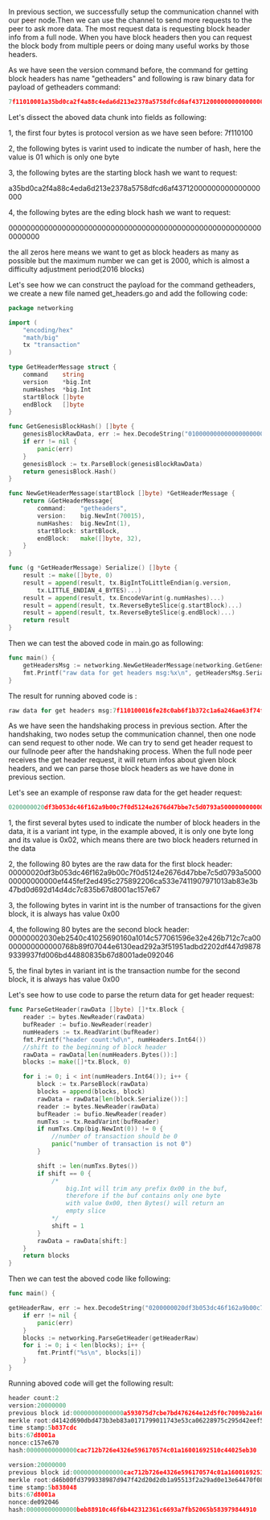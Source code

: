 In previous section, we successfully setup the communication channel with our peer node.Then we can use the channel to send more requests to
the peer to ask more data. The most request data is requesting block header info from a full node. When you have block headers then you can
request the block body from multiple peers or doing many useful works by those headers.

As we have seen the version command before, the command for getting block headers has name "getheaders" and following is raw binary data for
payload of getheaders command:
```go
7f11010001a35bd0ca2f4a88c4eda6d213e2378a5758dfcd6af437120000000000000000000000000000000000000000000000000000000000000000000000000000000000
```
Let's dissect the aboved data chunk into fields as following:

1, the first four bytes is protocol version as we have seen before: 7f110100

2, the following bytes is varint used to indicate the number of hash, here the value is 01 which is only one byte

3, the following bytes are the starting block hash we want to request:

a35bd0ca2f4a88c4eda6d213e2378a5758dfcd6af43712000000000000000000

4, the following bytes are the eding block hash we want to request:

0000000000000000000000000000000000000000000000000000000000000000

the all zeros here means we want to get as block headers as many as possible but the maximum number we can get is 2000, which is almost
a difficulty adjustment period(2016 blocks)

Let's see how we can construct the payload for the command getheaders, we create a new file named get_headers.go and add the following code:
```go
package networking

import (
	"encoding/hex"
	"math/big"
	tx "transaction"
)

type GetHeaderMessage struct {
	command    string
	version    *big.Int
	numHashes  *big.Int
	startBlock []byte
	endBlock   []byte
}

func GetGenesisBlockHash() []byte {
	genesisBlockRawData, err := hex.DecodeString("0100000000000000000000000000000000000000000000000000000000000000000000003ba3edfd7a7b12b27ac72c3e67768f617fc81bc3888a51323a9fb8aa4b1e5e4a29ab5f49ffff001d1dac2b7c")
	if err != nil {
		panic(err)
	}
	genesisBlock := tx.ParseBlock(genesisBlockRawData)
	return genesisBlock.Hash()
}

func NewGetHeaderMessage(startBlock []byte) *GetHeaderMessage {
	return &GetHeaderMessage{
		command:    "getheaders",
		version:    big.NewInt(70015),
		numHashes:  big.NewInt(1),
		startBlock: startBlock,
		endBlock:   make([]byte, 32),
	}
}

func (g *GetHeaderMessage) Serialize() []byte {
	result := make([]byte, 0)
	result = append(result, tx.BigIntToLittleEndian(g.version,
		tx.LITTLE_ENDIAN_4_BYTES)...)
	result = append(result, tx.EncodeVarint(g.numHashes)...)
	result = append(result, tx.ReverseByteSlice(g.startBlock)...)
	result = append(result, tx.ReverseByteSlice(g.endBlock)...)
	return result
}

```
Then we can test the aboved code in main.go as following:
```go
func main() {
	getHeadersMsg := networking.NewGetHeaderMessage(networking.GetGenesisBlockHash())
	fmt.Printf("raw data for get headers msg:%x\n", getHeadersMsg.Serialize())
}
```
The result for running aboved code is :
```go
raw data for get headers msg:7f110100016fe28c0ab6f1b372c1a6a246ae63f74f931e8365e15a089c68d61900000000000000000000000000000000000000000000000000000000000000000000000000
```
As we have seen the handshaking process in previous section. After the handshaking, two nodes setup the communication channel, then one node
can send request to other node. We can try to send get header request to our fullnode peer after the handshaking process. When the full node
peer receives the get header request, it will return infos about given block headers, and we can parse those block headers as we have done
in previous section.

Let's see an example of response raw data for the get header request:
```go
0200000020df3b053dc46f162a9b00c7f0d5124e2676d47bbe7c5d0793a500000000000000ef445fef2ed495c275892206ca533e7411907971013ab83e3b47bd0d692d14d4dc7c835b67d8001ac157e670000000002030eb2540c41025690160a1014c577061596e32e426b712c7ca00000000000000768b89f07044e6130ead292a3f51951adbd2202df447d98789339937fd006bd44880835b67d8001ade09204600
```

1, the first several bytes used to indicate the number of block headers in the data, it is a variant int type, in the example aboved,
it is only one byte long and its value is 0x02, which means there are two block headers returned in the data

2, the following 80 bytes are the raw data for the first block header:
00000020df3b053dc46f162a9b00c7f0d5124e2676d47bbe7c5d0793a500000000000000ef445fef2ed495c275892206ca533e7411907971013ab83e3b47bd0d692d14d4dc7c835b67d8001ac157e67

3, the following bytes in varint int is the number of transactions for the given block, it is always has value 0x00

4, the following 80 bytes are the second block header:
00000002030eb2540c41025690160a1014c577061596e32e426b712c7ca00000000000000768b89f07044e6130ead292a3f51951adbd2202df447d98789339937fd006bd44880835b67d8001ade092046

5, the final bytes in variant int is the transaction numbe for the second block, it is always has value 0x00

Let's see how to use code to parse the return data for get header request:
```go
func ParseGetHeader(rawData []byte) []*tx.Block {
	reader := bytes.NewReader(rawData)
	bufReader := bufio.NewReader(reader)
	numHeaders := tx.ReadVarint(bufReader)
	fmt.Printf("header count:%d\n", numHeaders.Int64())
	//shift to the beginning of block header
	rawData = rawData[len(numHeaders.Bytes()):]
	blocks := make([]*tx.Block, 0)

	for i := 0; i < int(numHeaders.Int64()); i++ {
		block := tx.ParseBlock(rawData)
		blocks = append(blocks, block)
		rawData = rawData[len(block.Serialize()):]
		reader := bytes.NewReader(rawData)
		bufReader := bufio.NewReader(reader)
		numTxs := tx.ReadVarint(bufReader)
		if numTxs.Cmp(big.NewInt(0)) != 0 {
			//number of transaction should be 0
			panic("number of transaction is not 0")
		}

		shift := len(numTxs.Bytes())
		if shift == 0 {
			/*
				big.Int will trim any prefix 0x00 in the buf,
				therefore if the buf contains only one byte
				with value 0x00, then Bytes() will return an
				empty slice
			*/
			shift = 1
		}
		rawData = rawData[shift:]
	}
	return blocks
}
```
Then we can test the aboved code like following:
```go
func main() {

getHeaderRaw, err := hex.DecodeString("0200000020df3b053dc46f162a9b00c7f0d5124e2676d47bbe7c5d0793a500000000000000ef445fef2ed495c275892206ca533e7411907971013ab83e3b47bd0d692d14d4dc7c835b67d8001ac157e670000000002030eb2540c41025690160a1014c577061596e32e426b712c7ca00000000000000768b89f07044e6130ead292a3f51951adbd2202df447d98789339937fd006bd44880835b67d8001ade09204600")
	if err != nil {
		panic(err)
	}
	blocks := networking.ParseGetHeader(getHeaderRaw)
	for i := 0; i < len(blocks); i++ {
		fmt.Printf("%s\n", blocks[i])
	}
}

```
Running aboved code will get the following result:
```go
header count:2
version:20000000
previous block id:00000000000000a593075d7cbe7bd476264e12d5f0c7009b2a166fc43d053bdf
merkle root:d4142d690dbd473b3eb83a0171799011743e53ca06228975c295d42eef5f44ef
time stamp:5b837cdc
bits:67d8001a
nonce:c157e670
hash:00000000000000cac712b726e4326e596170574c01a16001692510c44025eb30

version:20000000
previous block id:00000000000000cac712b726e4326e596170574c01a16001692510c44025eb30
merkle root:d46b00fd3799338987d947f42d20d2db1a95513f2a29ad0e13e64470f0898b76
time stamp:5b838048
bits:67d8001a
nonce:de092046
hash:00000000000000beb88910c46f6b442312361c6693a7fb52065b583979844910
```

